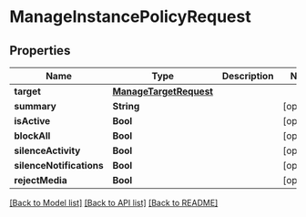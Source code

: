 # ManageInstancePolicyRequest

## Properties
Name | Type | Description | Notes
------------ | ------------- | ------------- | -------------
**target** | [**ManageTargetRequest**](ManageTargetRequest.md) |  | 
**summary** | **String** |  | [optional] 
**isActive** | **Bool** |  | [optional] 
**blockAll** | **Bool** |  | [optional] 
**silenceActivity** | **Bool** |  | [optional] 
**silenceNotifications** | **Bool** |  | [optional] 
**rejectMedia** | **Bool** |  | [optional] 

[[Back to Model list]](../README.md#documentation-for-models) [[Back to API list]](../README.md#documentation-for-api-endpoints) [[Back to README]](../README.md)


